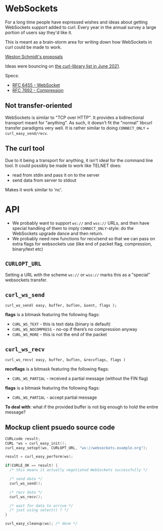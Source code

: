 # WebSockets

For a long time people have expressed wishes and ideas about getting WebSockets support added to curl. Every year in the annual survey a large portion of users say they'd like it.

This is meant as a brain-storm area for writing down how WebSockets in curl could be made to work.

[Weston Schmidt's proposals](https://github.com/schmidtw/curl-websocket-proposal)

Ideas were bouncing on [the curl-library list in June 2021](https://curl.se/mail/lib-2021-06/).

Specs:

- [RFC 6455 - WebSocket](https://datatracker.ietf.org/doc/html/rfc6455)
- [RFC 7692 - Compression](https://datatracker.ietf.org/doc/html/rfc7692)

## Not transfer-oriented

WebSockets is similar to "TCP over HTTP". It provides a bidirectional transport meant for "anything". As such, it doesn't fit the "normal" libcurl transfer paradigms very well. It is rather similar to doing `CONNECT_ONLY` + `curl_easy_send/recv`.

## The curl tool

Due to it being a transport for anything, it isn't ideal for the command line tool. It could possibly be made to work like TELNET does:

 - read from stdin and pass it on to the server
 - send data from server to stdout

Makes it work similar to 'nc'.

# API

- We probably want to support `ws://` and `wss://` URLs, and then have special handling of them to imply `CONNECT_ONLY`-style: do the WebSockets upgrade dance and then return.
- We probably need new functions for recv/send so that we can pass on extra flags for websockets use (like end of packet flag, compression, binary/text etc)

## `CURLOPT_URL`

Setting a URL with the scheme `ws://` or `wss://` marks this as a "special"
websockets transfer.

## `curl_ws_send`

    curl_ws_send( easy, buffer, buflen, &sent, flags );

**flags** is a bitmask featuring the following flags:

- `CURL_WS_TEXT` - this is text data (binary is default)
- `CURL_WS_NOCOMPRESS` - no-op if there’s no compression anyway
- `CURL_WS_MORE` - this is not the end of the packet

## `curl_ws_recv`

    curl_ws_recv( easy, buffer, buflen, &recvflags, flags )

**recvflags** is a bitmask featuring the following flags:

- `CURL_WS_PARTIAL` - received a partial message (without the FIN flag)

**flags** is a bitmask featuring the following flags:

- `CURL_WS_PARTIAL` - accept partial message

**To deal with**: what if the provided buffer is not big enough to hold the
entire message?

## Mockup client psuedo source code

~~~c
CURLcode result;
CURL *ws = curl_easy_init();
curl_easy_setopt(ws, CURLOPT_URL, "ws://websockets.example.org");

result = curl_easy_perform(ws);

if(CURLE_OK == result) {
  /* this means it actually negotiated WebSockets successfully */

  /* send data */
  curl_ws_send();

  /* recv data */
  curl_ws_recv();

  /* wait for data to arrive */
  /* just using select() ? */
}

curl_easy_cleanup(ws); /* done */
